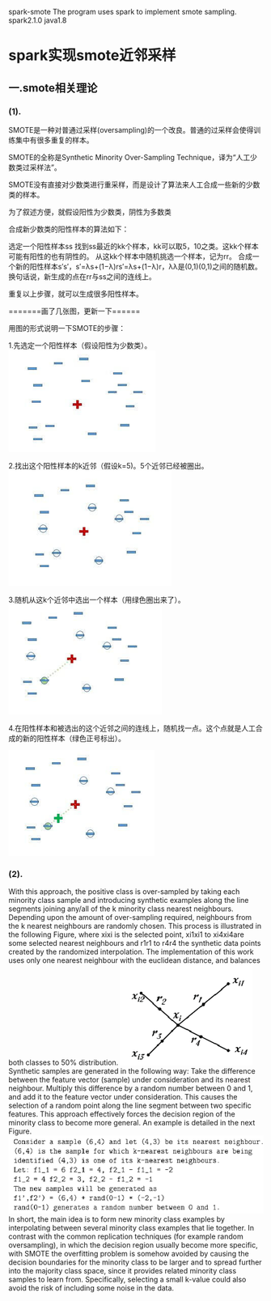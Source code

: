 spark-smote
The program uses spark to implement smote sampling.
spark2.1.0
java1.8


# spark实现smote近邻采样

## 一.smote相关理论

### (1).

SMOTE是一种对普通过采样(oversampling)的一个改良。普通的过采样会使得训练集中有很多重复的样本。

SMOTE的全称是Synthetic Minority Over-Sampling Technique，译为“人工少数类过采样法”。

SMOTE没有直接对少数类进行重采样，而是设计了算法来人工合成一些新的少数类的样本。

为了叙述方便，就假设阳性为少数类，阴性为多数类

合成新少数类的阳性样本的算法如下：

选定一个阳性样本ss
找到ss最近的kk个样本，kk可以取5，10之类。这kk个样本可能有阳性的也有阴性的。
从这kk个样本中随机挑选一个样本，记为rr。
合成一个新的阳性样本s′s′，s′=λs+(1−λ)rs′=λs+(1−λ)r，λλ是(0,1)(0,1)之间的随机数。换句话说，新生成的点在rr与ss之间的连线上。

重复以上步骤，就可以生成很多阳性样本。

=======画了几张图，更新一下======

用图的形式说明一下SMOTE的步骤：

1.先选定一个阳性样本（假设阳性为少数类）。
![](https://raw.githubusercontent.com/jiangnanboy/spark-smote/master/1.jpg)

2.找出这个阳性样本的k近邻（假设k=5)。5个近邻已经被圈出。
![](https://raw.githubusercontent.com/jiangnanboy/spark-smote/master/2.jpg)

3.随机从这k个近邻中选出一个样本（用绿色圈出来了）。
![](https://raw.githubusercontent.com/jiangnanboy/spark-smote/master/3.jpg)

4.在阳性样本和被选出的这个近邻之间的连线上，随机找一点。这个点就是人工合成的新的阳性样本（绿色正号标出）。

![](https://raw.githubusercontent.com/jiangnanboy/spark-smote/master/4.jpg)

### (2).

With this approach, the positive class is over-sampled by taking each minority class sample and introducing synthetic examples along the line segments joining any/all of the k minority class nearest neighbours. Depending upon the amount of over-sampling required, neighbours from the k nearest neighbours are randomly chosen. This process is illustrated in the following Figure, where xixi is the selected point, xi1xi1 to xi4xi4are some selected nearest neighbours and r1r1 to r4r4 the synthetic data points created by the randomized interpolation. The implementation of this work uses only one nearest neighbour with the euclidean distance, and balances both classes to 50% distribution.
![](https://raw.githubusercontent.com/jiangnanboy/spark-smote/master/5.png)
Synthetic samples are generated in the following way: Take the difference between the feature vector (sample) under consideration and its nearest neighbour. Multiply this difference by a random number between 0 and 1, and add it to the feature vector under consideration. This causes the selection of a random point along the line segment between two specific features. This approach effectively forces the decision region of the minority class to become more general. An example is detailed in the next Figure.
![](https://raw.githubusercontent.com/jiangnanboy/spark-smote/master/6.png) In short, the main idea is to form new minority class examples by interpolating between several minority class examples that lie together. In contrast with the common replication techniques (for example random oversampling), in which the decision region usually become more specific, with SMOTE the overfitting problem is somehow avoided by causing the decision boundaries for the minority class to be larger and to spread further into the majority class space, since it provides related minority class samples to learn from. Specifically, selecting a small k-value could also avoid the risk of including some noise in the data.
